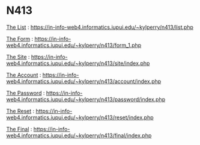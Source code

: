 # N413

[The List](https://in-info-web4.informatics.iupui.edu/~kylperry/n413/list.php) : https://in-info-web4.informatics.iupui.edu/~kylperry/n413/list.php

[The Form](https://in-info-web4.informatics.iupui.edu/~kylperry/n413/form_1.php) : https://in-info-web4.informatics.iupui.edu/~kylperry/n413/form_1.php

[The Site](https://in-info-web4.informatics.iupui.edu/~kylperry/n413/site/index.php) : https://in-info-web4.informatics.iupui.edu/~kylperry/n413/site/index.php

[The Account](https://in-info-web4.informatics.iupui.edu/~kylperry/n413/account/index.php) : https://in-info-web4.informatics.iupui.edu/~kylperry/n413/account/index.php

[The Password](https://in-info-web4.informatics.iupui.edu/~kylperry/n413/password/index.php) : https://in-info-web4.informatics.iupui.edu/~kylperry/n413/password/index.php

[The Reset](https://in-info-web4.informatics.iupui.edu/~kylperry/n413/reset/index.php) : https://in-info-web4.informatics.iupui.edu/~kylperry/n413/reset/index.php

[The Final](https://in-info-web4.informatics.iupui.edu/~kylperry/n413/final/index.php) : https://in-info-web4.informatics.iupui.edu/~kylperry/n413/final/index.php
